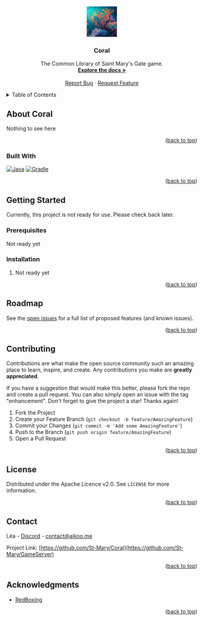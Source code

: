 <!-- Improved compatibility of back to top link: See: https://github.com/othneildrew/Best-README-Template/pull/73 -->
<a name="readme-top"></a>

<!-- PROJECT LOGO -->
<br />
<div align="center">
  <a href="https://github.com/St-Mary/Coral">
    <img src="images/coral_icon.png" alt="Logo" width="80" height="80">
  </a>

<h3 align="center">Coral</h3>

  <p align="center">
    The Common Library of Saint Mary's Gate game.
    <br />
    <a href="https://github.com/St-Mary/Coral"><strong>Explore the docs »</strong></a>
    <br />
    <br />
    <a href="https://github.com/St-Mary/Coral/issues">Report Bug</a>
    ·
    <a href="https://github.com/St-Mary/Coral/issues">Request Feature</a>
  </p>
</div>



<!-- TABLE OF CONTENTS -->
<details>
  <summary>Table of Contents</summary>
  <ol>
    <li>
      <a href="#about-the-project">About Coral</a>
      <ul>
        <li><a href="#built-with">Built With</a></li>
      </ul>
    </li>
    <li>
      <a href="#getting-started">Getting Started</a>
      <ul>
        <li><a href="#prerequisites">Prerequisites</a></li>
        <li><a href="#installation">Installation</a></li>
      </ul>
    </li>
    <li><a href="#roadmap">Roadmap</a></li>
    <li><a href="#contributing">Contributing</a></li>
    <li><a href="#license">License</a></li>
    <li><a href="#contact">Contact</a></li>
    <li><a href="#acknowledgments">Acknowledgments</a></li>
  </ol>
</details>


<!-- ABOUT CORAL -->
## About Coral

Nothing to see here
<p align="right">(<a href="#readme-top">back to top</a>)</p>

### Built With

[![Java][Java]][Java-url] 
[![Gradle][Gradle]][Gradle-url]

<p align="right">(<a href="#readme-top">back to top</a>)</p>



<!-- GETTING STARTED -->
## Getting Started

Currently, this project is not ready for use. Please check back later.

### Prerequisites

Not ready yet

### Installation

1. Not ready yet

<p align="right">(<a href="#readme-top">back to top</a>)</p>



<!-- ROADMAP -->
## Roadmap

<!-- - [ ] Feature 1-->
<!-- - [ ] Feature 2-->
<!-- - [ ] Feature 3-->
<!--    - [ ] Nested Feature-->

See the [open issues](https://github.com/github_username/repo_name/issues) for a full list of proposed features (and known issues).

<p align="right">(<a href="#readme-top">back to top</a>)</p>



<!-- CONTRIBUTING -->
## Contributing

Contributions are what make the open source community such an amazing place to learn, inspire, and create. Any contributions you make are **greatly appreciated**.

If you have a suggestion that would make this better, please fork the repo and create a pull request. You can also simply open an issue with the tag "enhancement".
Don't forget to give the project a star! Thanks again!

1. Fork the Project
2. Create your Feature Branch (`git checkout -b feature/AmazingFeature`)
3. Commit your Changes (`git commit -m 'Add some AmazingFeature'`)
4. Push to the Branch (`git push origin feature/AmazingFeature`)
5. Open a Pull Request

<p align="right">(<a href="#readme-top">back to top</a>)</p>



<!-- LICENSE -->
## License

Distributed under the Apache Licence v2.0. See `LICENSE` for more information.

<p align="right">(<a href="#readme-top">back to top</a>)</p>

<!-- CONTACT -->
## Contact

Léa - [Discord](https://discord.com/users/985986599995187270) - [contact@aikoo.me](contact@aikoo.me)

Project Link: [https://github.com/St-Mary/Coral](https://github.com/St-Mary/GameServer)

<p align="right">(<a href="#readme-top">back to top</a>)</p>

<!-- ACKNOWLEDGMENTS -->
## Acknowledgments

* [RedBoxing](https://github.com/RedBoxing)

<p align="right">(<a href="#readme-top">back to top</a>)</p>



<!-- MARKDOWN LINKS & IMAGES -->
<!-- https://www.markdownguide.org/basic-syntax/#reference-style-links -->
[contributors-shield]: https://img.shields.io/github/contributors/St-Mary/Coral.svg?style=for-the-badge
[contributors-url]: https://github.com/St-Mary/Coral/graphs/contributors
[forks-shield]: https://img.shields.io/github/forks/St-Mary/Coral.svg?style=for-the-badge
[forks-url]: https://github.com/St-Mary/Coral/network/members
[stars-shield]: https://img.shields.io/github/stars/St-Mary/Coral.svg?style=for-the-badge
[stars-url]: https://github.com/St-Mary/Coral/stargazers
[issues-shield]: https://img.shields.io/github/issues/St-Mary/Coral.svg?style=for-the-badge
[issues-url]: https://github.com/St-Mary/Coral/issues
[license-shield]: https://img.shields.io/github/license/St-Mary/Coral.svg?style=for-the-badge
[license-url]: https://github.com/St-Mary/Coral/blob/master/LICENSE
[Java-url]: https://www.java.com/fr/
[Java]: https://img.shields.io/badge/Java-ED8B00?style=for-the-badge&logo=openjdk&logoColor=white
[Gradle]: https://img.shields.io/badge/gradle-02303A?logo=gradle&style=for-the-badge&logoWidth=25
[Gradle-url]: https://gradle.org/
